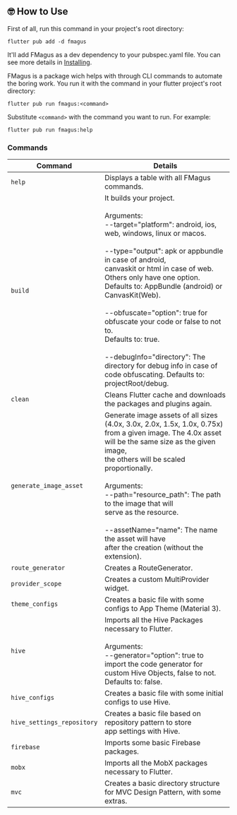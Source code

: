 ## 🤓 How to Use

First of all, run this command in your project's root directory:

```
flutter pub add -d fmagus
```

It'll add FMagus as a dev dependency to your pubspec.yaml file. You can see more details in [Installing](INSTALL.md).

FMagus is a package wich helps with through CLI commands to automate the boring work.
You run it with the command in your flutter project's root directory:

```
flutter pub run fmagus:<command>
```

Substitute `<command>` with the command you want to run. For example:

```
flutter pub run fmagus:help
```

### Commands

| Command 	| Details 	|
|---	|---	|
| `help` 	| Displays a table with all FMagus commands. 	|
| `build` 	| It builds your project.<br><br>Arguments:<br>--target="platform": android, ios, web, windows, linux or macos.<br><br>--type="output": apk or appbundle in case of android,<br>canvaskit or html in case of web. Others only have one option.<br>Defaults to: AppBundle (android) or CanvasKit(Web).<br><br>--obfuscate="option": true for obfuscate your code or false to not to.<br>Defaults to: true.<br><br>--debugInfo="directory": The directory for debug info in case of<br>code obfuscating. Defaults to: projectRoot/debug. 	|
| `clean` 	| Cleans Flutter cache and downloads the packages and plugins again. 	|
| `generate_image_asset` 	| Generate image assets of all sizes (4.0x, 3.0x, 2.0x, 1.5x, 1.0x, 0.75x)<br>from a given image. The 4.0x asset will be the same size as the given image,<br>the others will be scaled proportionally.<br><br>Arguments:<br>--path="resource_path": The path to the image that will<br>serve as the resource.<br><br>--assetName="name": The name the asset will have<br>after the creation (without the extension). 	|
| `route_generator` 	| Creates a RouteGenerator. 	|
| `provider_scope` 	| Creates a custom MultiProvider widget. 	|
| `theme_configs` 	| Creates a basic file with some configs to App Theme (Material 3). 	|
| `hive` 	| Imports all the Hive Packages necessary to Flutter.<br><br>Arguments:<br>--generator="option": true to import the code generator for<br>custom Hive Objects, false to not. Defaults to: false. 	|
| `hive_configs` 	| Creates a basic file with some initial configs to use Hive. 	|
| `hive_settings_repository` 	| Creates a basic file based on repository pattern to store<br>app settings with Hive. 	|
| `firebase` 	| Imports some basic Firebase packages. 	|
| `mobx` 	| Imports all the MobX packages necessary to Flutter. 	|
| `mvc` 	| Creates a basic directory structure for MVC Design Pattern, with some extras. 	|